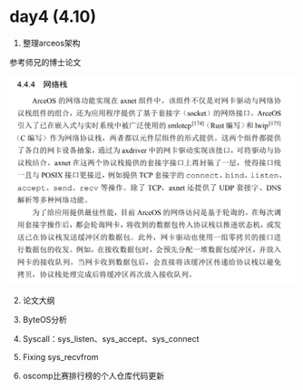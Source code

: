 # day4 (4.10)

1. 整理arceos架构

参考师兄的博士论文

![](../../asserts/0410/1.jpg ':class=myImageClass')


2. 论文大纲

3. ByteOS分析

4. Syscall：sys_listen、sys_accept、sys_connect

5. Fixing sys_recvfrom

6. oscomp比赛排行榜的个人仓库代码更新